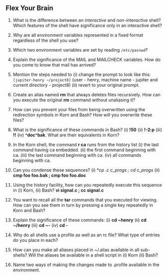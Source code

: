 ## Flex Your Brain

01. What is the difference between an _interactive_ and _non-interactive_ shell? Which features of the shell have significance only in an interactive shell?

    


02. Why are all environment variables represented in a fixed format regardless of the shell you use?

    


03. Which two environment variables are set by reading `/etc/passwd`?

    


04. Explain the significance of the MAIL and MAILCHECK variables. How do you come to know that mail has arrived?

    


05. Mention the steps needed to (i) change the prompt to look like this: `[jupiter-henry ~/project8]` (user - henry, machine name - jupiter and current directory - project8) (ii) revert to your original prompt.

    


06. Create an alias named **rm** that always deletes files recursively. How can you execute the original **rm** command without unaliasing it?

    


07. How can you prevent your files from being overwritten using the redirection symbols in Korn and Bash? How will you overwrite these files?

    

08. What is the significance of these commands in Bash? (i) **!50** (ii) **!-2:p** (iii) **!!** (iv) **^doc^bak**. What are their equivalents in Korn?

    


09. In the Korn shell, the command **r ca** runs from the history list (i) the last command having ca embedded. (ii) the first command beginning with ca. (iii) the last command beginning with ca. (iv) all commands beginning with ca.

    


10. Can you condense these sequences? (i) **cp *.c c_progs ; cd c_progs** (ii) **cmp foo foo.bak ; cmp foo foo.doc**

    


11. Using the history facility, how can you repeatedly execute this sequence in (i) Korn, (ii) Bash? **vi signal.c ; cc signal.c**

    


12. You want to recall all the **tar** commands that you executed for viewing. How can you see them in turn by pressing a single key repeatedly in Korn and Bash?

    


13. Explain the significance of these commands: (i) **cd ~henry** (ii) **cd ~/henry** (iii) **cd ~-** (iv) **cd -**

    


14. Why do all shells use a profile as well as an rc file? What type of entries do you place in each?

    


15. How can you make all aliases placed in ~/.alias available in all sub-shells? Will the aliases be available in a shell script in (i) Korn (ii) Bash?

    


16. Name two ways of making the changes made to .profile available in the environment.

    
